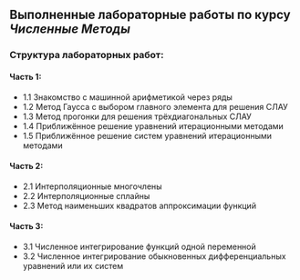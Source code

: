## Выполненные лабораторные работы по курсу **_Численные Методы_**

### Структура лабораторных работ:
#### Часть 1:
- 1.1 Знакомство с машинной арифметикой через ряды
- 1.2 Метод Гаусса с выбором главного элемента для решения СЛАУ 
- 1.3 Метод прогонки для решения трёхдиагональных СЛАУ 
- 1.4 Приближённое решение уравнений итерационными методами
- 1.5 Приближённое решение систем уравнений итерационными методами

#### Часть 2:
- 2.1 Интерполяционные многочлены
- 2.2 Интерполяционные сплайны
- 2.3 Метод наименьших квадратов аппроксимации функций

#### Часть 3:
- 3.1 Численное интегрирование функций одной переменной
- 3.2 Численное интегрирование обыкновенных дифференциальных уравнений или их систем
